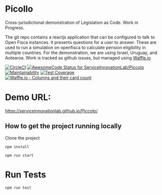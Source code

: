 # Picollo

Cross-jurisdictional demonstration of Legislation as Code.  Work in Progress.

The git repo contains a reactjs application that can be configured to talk to Open Fisca instances. It presents questions for a user to answer. These are used to run a simulation on openfisca to calculate pension eligibility in multiple countries. For the demonstration, we are using Israel, Uruguay, and Aotearoa.
Work is tracked as github issues, but managed using [Waffle.io](https://waffle.io/ServiceInnovationLab/piccolo)

[![CircleCI](https://circleci.com/gh/ServiceInnovationLab/Piccolo/tree/master.svg?style=svg)](https://circleci.com/gh/ServiceInnovationLab/Piccolo/tree/master)
[![AwesomeCode Status for ServiceInnovationLab/Piccolo](https://awesomecode.io/projects/431b2572-acad-4e10-9cbd-2db7cf14276c/status)](https://awesomecode.io/repos/ServiceInnovationLab/Piccolo)
[![Maintainability](https://api.codeclimate.com/v1/badges/af09d7f2ebde3d8dbbb5/maintainability)](https://codeclimate.com/github/ServiceInnovationLab/Piccolo/maintainability)
[![Test Coverage](https://api.codeclimate.com/v1/badges/af09d7f2ebde3d8dbbb5/test_coverage)](https://codeclimate.com/github/ServiceInnovationLab/Piccolo/test_coverage)
[![Waffle.io - Columns and their card count](https://badge.waffle.io/ServiceInnovationLab/piccolo.png?columns=all)](https://waffle.io/ServiceInnovationLab/piccolo?utm_source=badge)

# Demo URL:
https://serviceinnovationlab.github.io/Piccolo/

## How to get the project running locally

Clone the project

`npm install`

`npm run start`

# Run Tests

`npm run test`
